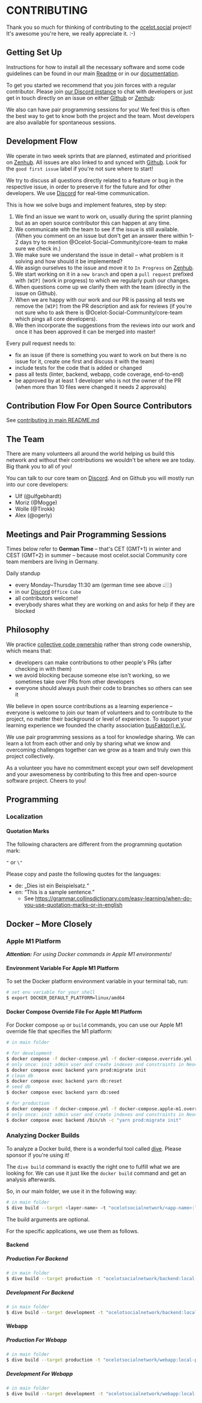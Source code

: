 # CONTRIBUTING

Thank you so much for thinking of contributing to the [ocelot.social](https://ocelot.social) project! It's awesome you're here, we really appreciate it. :-\)

## Getting Set Up

Instructions for how to install all the necessary software and some code guidelines can be found in our main [Readme](/README.md) or in our [documentation](/SUMMARY.md).

To get you started we recommend that you join forces with a regular contributor. Please join [our Discord instance](https://discord.gg/AJSX9DCSUA) to chat with developers or just get in touch directly on an issue on either [Github](https://github.com/Ocelot-Social-Community/Ocelot-Social/issues) or [Zenhub](https://app.zenhub.com/workspaces/ocelotsocial-5fb21ff922cb410015dd6535/board?filterLogic=any&repos=301151089):

We also can have pair programming sessions for you! We feel this is often the best way to get to know both the project and the team. Most developers are also available for spontaneous sessions.

## Development Flow

We operate in two week sprints that are planned, estimated and prioritised on [Zenhub](https://app.zenhub.com/workspaces/ocelotsocial-5fb21ff922cb410015dd6535/board?filterLogic=any&repos=301151089). All issues are also linked to and synced with [Github](https://github.com/Ocelot-Social-Community/Ocelot-Social/issues). Look for the `good first issue` label if you're not sure where to start!

We try to discuss all questions directly related to a feature or bug in the respective issue, in order to preserve it for the future and for other developers. We use [Discord](https://discord.gg/AJSX9DCSUA) for real-time communication.

This is how we solve bugs and implement features, step by step:

1. We find an issue we want to work on, usually during the sprint planning but as an open source contributor this can happen at any time.
2. We communicate with the team to see if the issue is still available. (When you comment on an issue but don't get an answer there within 1-2 days try to mention @Ocelot-Social-Community/core-team to make sure we check in.)
3. We make sure we understand the issue in detail – what problem is it solving and how should it be implemented?
4. We assign ourselves to the issue and move it to `In Progress` on [Zenhub](https://app.zenhub.com/workspaces/ocelotsocial-5fb21ff922cb410015dd6535/board?filterLogic=any&repos=301151089).
5. We start working on it in a `new branch` and open a `pull request` prefixed with `[WIP]` (work in progress) to which we regularly push our changes.
6. When questions come up we clarify them with the team (directly in the issue on Github).
7. When we are happy with our work and our PR is passing all tests we remove the `[WIP]` from the PR description and ask for reviews (if you're not sure who to ask there is @Ocelot-Social-Community/core-team which pings all core developers).
8. We then incorporate the suggestions from the reviews into our work and once it has been approved it can be merged into master!

Every pull request needs to:

* fix an issue (if there is something you want to work on but there is no issue for it, create one first and discuss it with the team)
* include tests for the code that is added or changed
* pass all tests (linter, backend, webapp, code coverage, end-to-end)
* be approved by at least 1 developer who is not the owner of the PR (when more than 10 files were changed it needs 2 approvals)

## Contribution Flow For Open Source Contributors

See [contributing in main README.md](/README.md#contributing)

## The Team

There are many volunteers all around the world helping us build this network and without their contributions we wouldn't be where we are today. Big thank you to all of you!

You can talk to our core team on [Discord](https://discord.gg/AJSX9DCSUA). And on Github you will mostly run into our core developers:

* Ulf (@ulfgebhardt)
* Moriz (@Mogge)
* Wolle (@Tirokk)
* Alex (@ogerly)

<!-- * Robert (@roschaefer)
* Matt (@mattwr18)
* Alina (@alina-beck)
* Martin (@datenbrei), our head of IT
* and sometimes Dennis (@DennisHack), the founder of Human Connection -->

## Meetings and Pair Programming Sessions

Times below refer to **German Time** – that's CET (GMT+1) in winter and CEST (GMT+2) in summer – because most ocelot.social Community core team members are living in Germany.

Daily standup

* every Monday–Thursday 11:30 am (german time see above 👆🏼)
* in our [Discord](https://discord.gg/AJSX9DCSUA) `Office Cube`
* all contributors welcome!
* everybody shares what they are working on and asks for help if they are blocked

<!--
Regular pair programming sessions

* every Monday, Wednesday and Thursday 15:00
* the link will be posted in the [Discord chat](https://discord.gg/AJSX9DCSUA) and on the [Agile Ventures website](https://www.agileventures.org/events?utf8=%E2%9C%93&project_id=220&commit=Filter+by+Project)
* all contributors welcome!
* we team up and work on an issue together (often using Visual Studio live sharing sessions)

Open-Source Community Meeting

* bi-weekly on Mondays 13:00 (when there is no sprint retrospective)
* the link will be posted in the [Discord chat](https://discord.gg/AJSX9DCSUA) and on the [Agile Ventures website](https://www.agileventures.org/events?utf8=%E2%9C%93&project_id=220&commit=Filter+by+Project)
* all contributors welcome!

Meet the team

* every Monday 21:00 (at the moment only in German)
* details here https://human-connection.org/veranstaltungen/
* via this [zoom link](https://zoom.us/j/936943532)
* all contributors and users of the network welcome!
* users of the network chat with the Human Connection team and discuss current questions and issues

Sprint planning

* bi-weekly on Tuesday 13:00
* via this [zoom link](https://zoom.us/j/7743582385)
* all contributors welcome (recommended for those who want to work on an issue in this sprint)
* we select and prioritise the issues we will work on in the following two weeks

Sprint retrospective

* bi-weekly on Monday 13:00
* via this [zoom link](https://zoom.us/j/7743582385)
* all contributors welcome (most interesting for those who participated in the sprint)
* we review the past sprint and talk about what went well and what we could improve
-->

## Philosophy

We practice [collective code ownership](http://www.extremeprogramming.org/rules/collective.html) rather than strong code ownership, which means that:

* developers can make contributions to other people's PRs (after checking in with them)
* we avoid blocking because someone else isn't working, so we sometimes take over PRs from other developers
* everyone should always push their code to branches so others can see it

We believe in open source contributions as a learning experience – everyone is welcome to join our team of volunteers and to contribute to the project, no matter their background or level of experience. To support your learning experience we founded the charity association [busFaktor() e.V.](https://www.busfaktor.org/en).

We use pair programming sessions as a tool for knowledge sharing. We can learn a lot from each other and only by sharing what we know and overcoming challenges together can we grow as a team and truly own this project collectively.

As a volunteer you have no commitment except your own self development and your awesomeness by contributing to this free and open-source software project. Cheers to you!

<!--
## Open-Source Bounties

There are so many good reasons to contribute to ocelot.social

* You learn state-of-the-art technologies
* You build your portfolio
* You contribute to a good cause

Now there is one more good reason: You can receive a small fincancial
compensation for your contribution! :tada:

### How it works

Before you can benefit from the Open-Source bounty program you **must get one
pull request approved and merged for free**. You can choose something really
quick and easy. What's important is starting a working relationship with the
team, learning the workflow, and understanding this contribution guide. You can
filter issues by 'good first issue', to get an idea where to start. Please join
our our [Discord community chat](https://discord.gg/AJSX9DCSUA), too.

You can filter Github issues with label [bounty](https://github.com/Ocelot-Social-Community/Ocelot-Social/issues?q=is%3Aopen+is%3Aissue+label%3Abounty). These issues should have a second label `€<amount>`
which indicate their respective financial compensation in Euros.

You can bill us after your pull request got approved and merged into `master`.
Payment methods are up to you: Bank transfer or PayPal is fine for us. Just send
us your invoice as .pdf file attached to an E-Mail once you are done.

Our Open-Source bounty program is a work-in-progress. Based on our future
experience we will make changes and improvements. So keep an eye on this
contribution guide.
-->

## Programming

### Localization

#### Quotation Marks

The following characters are different from the programming quotation mark:

`"` or `\"`

Please copy and paste the following quotes for the languages:

* de: „Dies ist ein Beispielsatz.“
* en: “This is a sample sentence.”
  * See <https://grammar.collinsdictionary.com/easy-learning/when-do-you-use-quotation-marks-or-in-english>

## Docker – More Closely

### Apple M1 Platform

***Attention:** For using Docker commands in Apple M1 environments!*

#### Environment Variable For Apple M1 Platform

To set the Docker platform environment variable in your terminal tab, run:

```bash
# set env variable for your shell
$ export DOCKER_DEFAULT_PLATFORM=linux/amd64
```

#### Docker Compose Override File For Apple M1 Platform

For Docker compose `up` or `build` commands, you can use our Apple M1 override file that specifies the M1 platform:

```bash
# in main folder

# for development
$ docker compose -f docker-compose.yml -f docker-compose.override.yml -f docker-compose.apple-m1.override.yml up
# only once: init admin user and create indexes and constraints in Neo4j database
$ docker compose exec backend yarn prod:migrate init
# clean db
$ docker compose exec backend yarn db:reset
# seed db
$ docker compose exec backend yarn db:seed

# for production
$ docker compose -f docker-compose.yml -f docker-compose.apple-m1.override.yml up
# only once: init admin user and create indexes and constraints in Neo4j database
$ docker compose exec backend /bin/sh -c "yarn prod:migrate init"
```

### Analyzing Docker Builds

To analyze a Docker build, there is a wonderful tool called [dive](https://github.com/wagoodman/dive). Please sponsor if you're using it!

The `dive build` command is exactly the right one to fulfill what we are looking for.
We can use it just like the `docker build` command and get an analysis afterwards.

So, in our main folder, we use it in the following way:

```bash
# in main folder
$ dive build --target <layer-name> -t "ocelotsocialnetwork/<app-name>:local-<layer-name>" --build-arg BBUILD_DATE="<build-date>" --build-arg BBUILD_VERSION="<build-version>" --build-arg BBUILD_COMMIT="<build-commit>" <app-folder-name-or-dot>/
```

The build arguments are optional.

For the specific applications, we use them as follows.

#### Backend

##### Production For Backend

```bash
# in main folder
$ dive build --target production -t "ocelotsocialnetwork/backend:local-production" backend/
```

##### Development For Backend

```bash
# in main folder
$ dive build --target development -t "ocelotsocialnetwork/backend:local-development" backend/
```

#### Webapp

##### Production For Webapp

```bash
# in main folder
$ dive build --target production -t "ocelotsocialnetwork/webapp:local-production" webapp/
```

##### Development For Webapp

```bash
# in main folder
$ dive build --target development -t "ocelotsocialnetwork/webapp:local-development" webapp/
```
